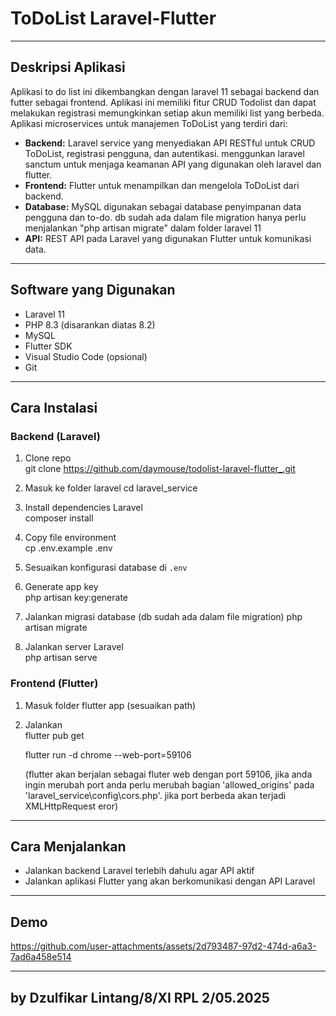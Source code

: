 
# ToDoList Laravel-Flutter

---

## Deskripsi Aplikasi  
Aplikasi to do list ini dikembangkan dengan laravel 11 sebagai backend dan futter sebagai frontend. Aplikasi ini memiliki fitur CRUD Todolist dan dapat melakukan registrasi memungkinkan setiap akun memiliki list yang berbeda.
Aplikasi microservices untuk manajemen ToDoList yang terdiri dari:  
- **Backend:** Laravel service yang menyediakan API RESTful untuk CRUD ToDoList, registrasi pengguna, dan autentikasi. menggunkan laravel sanctum untuk menjaga keamanan API yang digunakan oleh laravel dan flutter.  
- **Frontend:** Flutter untuk menampilkan dan mengelola ToDoList dari backend.  
- **Database:** MySQL digunakan sebagai database penyimpanan data pengguna dan to-do. db sudah ada dalam file migration hanya perlu menjalankan "php artisan migrate" dalam folder laravel 11
- **API:** REST API pada Laravel yang digunakan Flutter untuk komunikasi data.

---

## Software yang Digunakan  
- Laravel 11  
- PHP 8.3 (disarankan diatas 8.2) 
- MySQL  
- Flutter SDK  
- Visual Studio Code (opsional)  
- Git  

---
## Cara Instalasi  

### Backend (Laravel)  
1. Clone repo  
   git clone https://github.com/daymouse/todolist-laravel-flutter_.git
   
3. Masuk ke folder laravel
   cd laravel_service

4. Install dependencies Laravel  
   composer install
  
5. Copy file environment  
   cp .env.example .env 
6. Sesuaikan konfigurasi database di `.env`  
7. Generate app key  
   php artisan key:generate

8. Jalankan migrasi database  (db sudah ada dalam file migration)
   php artisan migrate
  
9. Jalankan server Laravel  
   php artisan serve

### Frontend (Flutter)  
1. Masuk folder flutter app (sesuaikan path)  
3. Jalankan  
   flutter pub get
   
   flutter run -d chrome --web-port=59106
   
   (flutter akan berjalan sebagai fluter web dengan port 59106, jika anda ingin merubah port anda perlu merubah bagian 'allowed_origins' pada 'laravel_service\config\cors.php'.
   jika port berbeda akan terjadi XMLHttpRequest eror)

---

## Cara Menjalankan  
- Jalankan backend Laravel terlebih dahulu agar API aktif  
- Jalankan aplikasi Flutter yang akan berkomunikasi dengan API Laravel  

---

## Demo  



https://github.com/user-attachments/assets/2d793487-97d2-474d-a6a3-7ad6a458e514


---

## by Dzulfikar Lintang/8/XI RPL 2/05.2025
